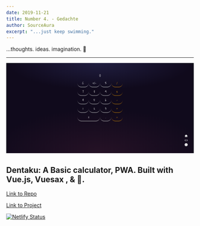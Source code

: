 ```yaml
---
date: 2019-11-21
title: Number 4. - Gedachte
author: SourceAura
excerpt: "...just keep swimming." 
---
```


 ...thoughts. ideas. imagination. 💭

---
<!-- update thumbnail -->
![...](/uploads/dentaku.png)  


Dentaku: A Basic calculator, PWA. Built with Vue.js, Vuesax , & 💜.  
---
[Link to Repo](https://github.com/SourceAura/gedachte) 

[Link to Project](https://gedachte.netlify.com)

[![Netlify Status](https://api.netlify.com/api/v1/badges/89f4aa8e-e094-4f48-ad40-0c6dde1dc63a/deploy-status)](https://app.netlify.com/sites/gedachte/deploys)